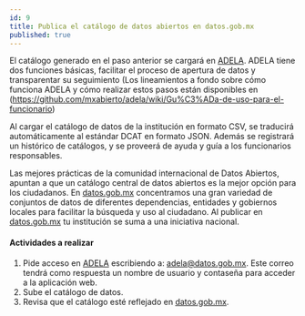 ```yaml
---
id: 9
title: Publica el catálogo de datos abiertos en datos.gob.mx
published: true
---
```


El catálogo generado en el paso anterior se cargará en
[ADELA](http://adela.datos.gob.mx). ADELA tiene dos funciones básicas, facilitar el proceso de apertura de datos y transparentar su seguimiento (Los lineamientos a fondo sobre cómo funciona ADELA y cómo realizar estos pasos están disponibles en (https://github.com/mxabierto/adela/wiki/Gu%C3%ADa-de-uso-para-el-funcionario)

Al cargar el catálogo de datos de la institución en formato CSV, se traducirá automáticamente al estándar DCAT en formato JSON. Además se registrará un histórico de catálogos, y se proveerá de ayuda y guía a los funcionarios responsables.

Las mejores prácticas de la comunidad internacional de Datos Abiertos, apuntan a que un catálogo central de datos abiertos es la mejor opción para los ciudadanos. En [datos.gob.mx](http://datos.gob.mx) concentramos una gran variedad de conjuntos de datos de diferentes dependencias, entidades y gobiernos locales para facilitar la búsqueda y uso al ciudadano. Al publicar en [datos.gob.mx](http://datos.gob.mx) tu institución se suma a una iniciativa nacional.

#### Actividades a realizar
1. Pide acceso en [ADELA](http://adela.datos.gob.mx) escribiendo a: adela@datos.gob.mx. Este correo tendrá como respuesta un nombre de usuario y contaseña para acceder a la aplicación web. 
2. Sube el catálogo de datos.
3. Revisa que el catálogo esté reflejado en [datos.gob.mx](http://datos.gob.mx).